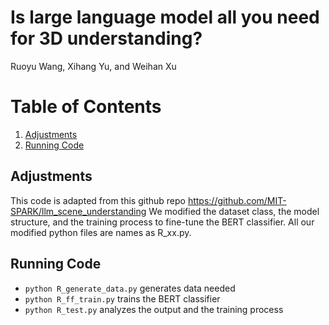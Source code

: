 # Is large language model all you need for 3D understanding? 

Ruoyu Wang, Xihang Yu, and Weihan Xu



# Table of Contents
1. [Adjustments](#Adjustments)
2. [Running Code](#running-code)



## Adjustments
This code is adapted from this github repo https://github.com/MIT-SPARK/llm_scene_understanding
We modified the dataset class, the model structure, and the training process to fine-tune the BERT classifier. All our modified python files are names as R_xx.py.

## Running Code
- `python R_generate_data.py` generates data needed 
- `python R_ff_train.py` trains the BERT classifier
- `python R_test.py` analyzes the output and the training process
